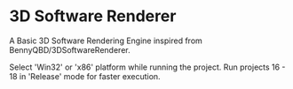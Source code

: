 # 3D Software Renderer
A Basic 3D Software Rendering Engine inspired from BennyQBD/3DSoftwareRenderer.

Select 'Win32' or 'x86' platform while running the project.
Run projects 16 - 18 in 'Release' mode for faster execution.